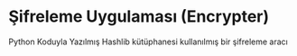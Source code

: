 # Şifreleme Uygulaması (Encrypter)
Python Koduyla Yazılmış Hashlib kütüphanesi kullanılmış bir şifreleme aracı
